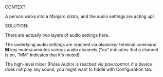 CONTEXT:

A person walks into a Manjaro distro, and the audio settings are acting up!

SOLUTION:

There are actually two layers of audio settings here.

The underlying audio settings are reached via _alsamixer_ terminal command. 
**M** key mutes/unmutes various audio channels 
("oo" indicates that a channel is on, "MM" indicates that it's muted).

The high-level mixer (Pulse Audio) is reached via _pavucontrol_.
if a device does not play any sound, you might want to fiddle with
Configuration tab.
